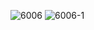 ![6006](https://user-images.githubusercontent.com/69049801/128705219-77c1b45d-764f-40c2-ab43-b4f46aec4390.PNG)
![6006-1](https://user-images.githubusercontent.com/69049801/128705225-c2afd6c7-2e5b-4d3a-905d-a73dfad457fd.PNG)

